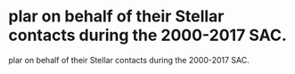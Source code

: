 # plar on behalf of their Stellar contacts during the 2000-2017 SAC.

plar on behalf of their Stellar contacts during the 2000-2017 SAC.